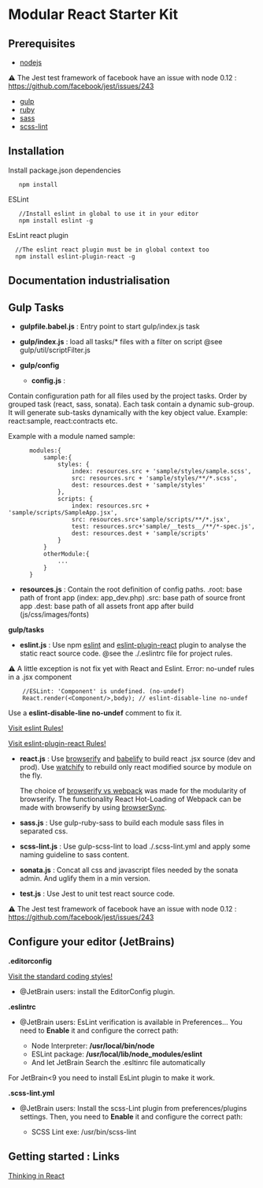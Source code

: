 Modular React Starter Kit
============


Prerequisites
-------------

- [nodejs](http://nodejs.org)

:warning: The Jest test framework of facebook have an issue with node 0.12 :
https://github.com/facebook/jest/issues/243

- [gulp](https://github.com/gulpjs/gulp/blob/master/docs/getting-started.md)
- [ruby](https://www.ruby-lang.org/fr/documentation/installation/)  
- [sass](http://www.sass-lang.com/install)
- [scss-lint](https://github.com/causes/scss-lint)


Installation
------------

Install package.json dependencies

       npm install

ESLint 

       //Install eslint in global to use it in your editor
       npm install eslint -g
       
EsLint react plugin
       
      //The eslint react plugin must be in global context too
      npm install eslint-plugin-react -g


Documentation industrialisation
------------

## Gulp Tasks

* **gulpfile.babel.js** : Entry point to start gulp/index.js task

* **gulp/index.js** : load all tasks/* files with a filter on script @see gulp/util/scriptFilter.js

* **gulp/config**
    
  - **config.js** : 
  
Contain configuration path for all files used by the project tasks. Order by grouped task (react, sass, sonata).
Each task contain a dynamic sub-group. It will generate sub-tasks dynamically with the key object value. Example: react:sample, react:contracts etc.

Example with a module named sample:
     
          modules:{
              sample:{
                  styles: {
                      index: resources.src + 'sample/styles/sample.scss',
                      src: resources.src + 'sample/styles/**/*.scss',
                      dest: resources.dest + 'sample/styles'
                  },
                  scripts: {
                      index: resources.src + 'sample/scripts/SampleApp.jsx',
                      src: resources.src+'sample/scripts/**/*.jsx',
                      test: resources.src+'sample/__tests__/**/*-spec.js',
                      dest: resources.dest + 'sample/scripts'
                  }
              }
              otherModule:{
                  ...
              }
          }    
    
    
  - **resources.js** : Contain the root definition of config paths.
    .root: base path of front app (index: app_dev.php)
    .src: base path of source front app
    .dest: base path of  all assets front app after build (js/css/images/fonts)
    

**gulp/tasks**

  - **eslint.js** : Use npm [eslint](http://eslint.org/) and [eslint-plugin-react](https://www.npmjs.com/package/eslint-plugin-react) plugin to analyse the static react source code.
  @see the ./.eslintrc file for project rules.

  :warning: A little exception is not fix yet with React and Eslint.
  Error: no-undef rules in a .jsx component

        //ESLint: 'Component' is undefined. (no-undef)
        React.render(<Component/>,body); // eslint-disable-line no-undef

  Use a **eslint-disable-line no-undef** comment to fix it.

  [Visit eslint Rules!](http://eslint.org/docs/rules/)

  [Visit eslint-plugin-react Rules!](https://www.npmjs.com/package/eslint-plugin-react)


  - **react.js** : Use [browserify](http://browserify.org/) and [babelify](https://github.com/babel/babelify) to build react .jsx source (dev and prod). Use [watchify](https://github.com/substack/watchify) to rebuild only react modified source by module on the fly.
    
    The choice of [browserify vs webpack](http://blog.namangoel.com/browserify-vs-webpack-js-drama) was made for the modularity of browserify. 
    The functionality React Hot-Loading of Webpack can be made with browserify by using [browserSync](http://www.browsersync.io/docs/gulp/).
    
  - **sass.js** : Use gulp-ruby-sass to build each module sass files in separated css.
    
  - **scss-lint.js** : Use gulp-scss-lint to load ./.scss-lint.yml and apply some naming guideline to sass content. 

  - **sonata.js** : Concat all css and javascript files needed by the sonata admin. And uglify them in a min version.
  
  - **test.js** : Use Jest to unit test react source code.
  
  :warning: The Jest test framework of facebook have an issue with node 0.12 :
  https://github.com/facebook/jest/issues/243
  
Configure your editor (JetBrains)
------------

**.editorconfig**

  [Visit the standard coding styles!](http://editorconfig.org/)

  - @JetBrain users: install the EditorConfig plugin.
      
**.eslintrc**   

- @JetBrain users: EsLint verification is available in Preferences...
  You need to **Enable** it and configure the correct path:

  * Node Interpreter: **/usr/local/bin/node**
  * ESLint package: **/usr/local/lib/node_modules/eslint**
  * And let JetBrain Search the .esltinrc file automatically
  
For JetBrain<9 you need to install EsLint plugin to make it work.  

**.scss-lint.yml**   

- @JetBrain users: Install the scss-Lint plugin from preferences/plugins settings.
Then, you need to **Enable** it and configure the correct path:

  * SCSS Lint exe: /usr/bin/scss-lint


Getting started : Links
------------
[Thinking in React](https://facebook.github.io/react/docs/thinking-in-react.html)

